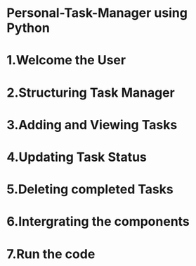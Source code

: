 # Personal-Task-Manager using Python

# 1.Welcome the User
# 2.Structuring Task Manager
# 3.Adding and Viewing Tasks
# 4.Updating Task Status
# 5.Deleting completed Tasks
# 6.Intergrating the components
# 7.Run the code

